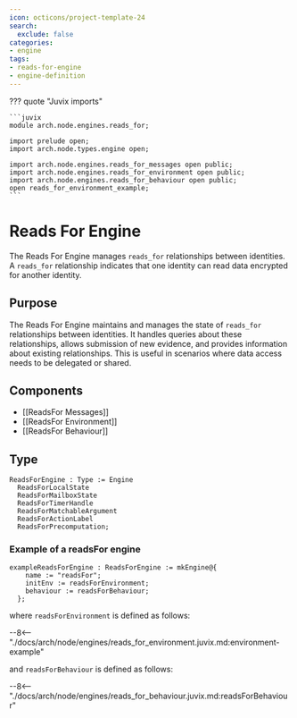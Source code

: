 ```yaml
---
icon: octicons/project-template-24
search:
  exclude: false
categories:
- engine
tags:
- reads-for-engine
- engine-definition
---
```


??? quote "Juvix imports"

    ```juvix
    module arch.node.engines.reads_for;

    import prelude open;
    import arch.node.types.engine open;

    import arch.node.engines.reads_for_messages open public;
    import arch.node.engines.reads_for_environment open public;
    import arch.node.engines.reads_for_behaviour open public;
    open reads_for_environment_example;
    ```

# Reads For Engine

The Reads For Engine manages `reads_for` relationships between identities. A
`reads_for` relationship indicates that one identity can read data encrypted
for another identity.

## Purpose

The Reads For Engine maintains and manages the state of `reads_for`
relationships between identities. It handles queries about these relationships,
allows submission of new evidence, and provides information about existing
relationships. This is useful in scenarios where data access needs to be
delegated or shared.

## Components

- [[ReadsFor Messages]]
- [[ReadsFor Environment]]
- [[ReadsFor Behaviour]]

## Type

<!-- --8<-- [start:ReadsForEngine] -->
```juvix
ReadsForEngine : Type := Engine
  ReadsForLocalState
  ReadsForMailboxState
  ReadsForTimerHandle
  ReadsForMatchableArgument
  ReadsForActionLabel
  ReadsForPrecomputation;
```
<!-- --8<-- [end:ReadsForEngine] -->

### Example of a readsFor engine

<!-- --8<-- [start:exampleReadsForEngine] -->
```juvix
exampleReadsForEngine : ReadsForEngine := mkEngine@{
    name := "readsFor";
    initEnv := readsForEnvironment;
    behaviour := readsForBehaviour;
  };
```
<!-- --8<-- [end:exampleReadsForEngine] -->

where `readsForEnvironment` is defined as follows:

--8<-- "./docs/arch/node/engines/reads_for_environment.juvix.md:environment-example"

and `readsForBehaviour` is defined as follows:

--8<-- "./docs/arch/node/engines/reads_for_behaviour.juvix.md:readsForBehaviour"
